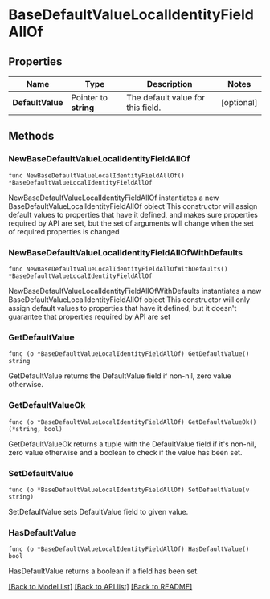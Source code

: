 # BaseDefaultValueLocalIdentityFieldAllOf

## Properties

Name | Type | Description | Notes
------------ | ------------- | ------------- | -------------
**DefaultValue** | Pointer to **string** | The default value for this field. | [optional] 

## Methods

### NewBaseDefaultValueLocalIdentityFieldAllOf

`func NewBaseDefaultValueLocalIdentityFieldAllOf() *BaseDefaultValueLocalIdentityFieldAllOf`

NewBaseDefaultValueLocalIdentityFieldAllOf instantiates a new BaseDefaultValueLocalIdentityFieldAllOf object
This constructor will assign default values to properties that have it defined,
and makes sure properties required by API are set, but the set of arguments
will change when the set of required properties is changed

### NewBaseDefaultValueLocalIdentityFieldAllOfWithDefaults

`func NewBaseDefaultValueLocalIdentityFieldAllOfWithDefaults() *BaseDefaultValueLocalIdentityFieldAllOf`

NewBaseDefaultValueLocalIdentityFieldAllOfWithDefaults instantiates a new BaseDefaultValueLocalIdentityFieldAllOf object
This constructor will only assign default values to properties that have it defined,
but it doesn't guarantee that properties required by API are set

### GetDefaultValue

`func (o *BaseDefaultValueLocalIdentityFieldAllOf) GetDefaultValue() string`

GetDefaultValue returns the DefaultValue field if non-nil, zero value otherwise.

### GetDefaultValueOk

`func (o *BaseDefaultValueLocalIdentityFieldAllOf) GetDefaultValueOk() (*string, bool)`

GetDefaultValueOk returns a tuple with the DefaultValue field if it's non-nil, zero value otherwise
and a boolean to check if the value has been set.

### SetDefaultValue

`func (o *BaseDefaultValueLocalIdentityFieldAllOf) SetDefaultValue(v string)`

SetDefaultValue sets DefaultValue field to given value.

### HasDefaultValue

`func (o *BaseDefaultValueLocalIdentityFieldAllOf) HasDefaultValue() bool`

HasDefaultValue returns a boolean if a field has been set.


[[Back to Model list]](../README.md#documentation-for-models) [[Back to API list]](../README.md#documentation-for-api-endpoints) [[Back to README]](../README.md)


